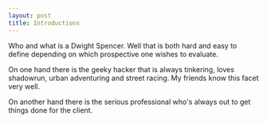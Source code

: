 ```yaml
---
layout: post
title: Introductions
---
```

Who and what is a Dwight Spencer. Well that is both hard and easy to define depending on which prospective one wishes to evaluate.

  
On one hand there is the geeky hacker that is always tinkering, loves shadowrun, urban adventuring and street racing. My friends know this facet very well.  
  
On another hand there is the serious professional who's always out to get things done for the client.